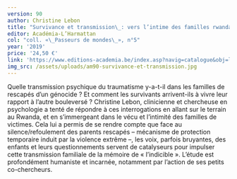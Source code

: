```yaml
---
version: 90
author: Christine Lebon
title: "Survivance et transmission\_: vers l’intime des familles rwandaises rescapées du génocide"
editor: Académia-L’Harmattan
col: "coll. «\_Passeurs de mondes\_», n°5"
year: '2019'
price: '24,50 €'
link: 'https://www.editions-academia.be/index.asp?navig=catalogue&obj=livre&no=63045'
img_src: /assets/uploads/am90-survivance-et-transmission.jpg
---
```

Quelle transmission psychique du traumatisme y-a-t-il dans les familles de rescapés d’un génocide ? Et comment les survivants arrivent-ils à vivre leur rapport à l’autre bouleversé ? Christine Lebon, clinicienne et chercheuse en psychologie a tenté de répondre à ces interrogations en allant sur le terrain au Rwanda, et en s’immergeant dans le vécu et l’intimité des familles de victimes. Cela lui a permis de se rendre compte que face au silence/refoulement des parents rescapés – mécanisme de protection temporaire induit par la violence extrême –, les voix, parfois bruyantes, des enfants et leurs questionnements servent de catalyseurs pour impulser cette transmission familiale de la mémoire de «&nbsp;l’indicible&nbsp;». L’étude est profondément humaniste et incarnée, notamment par l’action de ses petits co-chercheurs.

